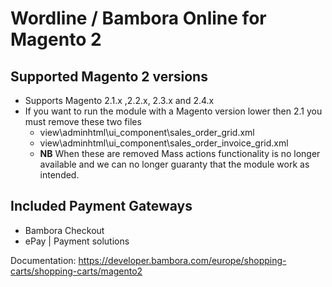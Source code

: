 # Wordline / Bambora Online for Magento 2

## Supported Magento 2 versions
 * Supports Magento 2.1.x ,2.2.x, 2.3.x and 2.4.x
 * If you want to run the module with a Magento version lower then 2.1 you must remove these two files
     * view\adminhtml\ui_component\sales_order_grid.xml
     * view\adminhtml\ui_component\sales_order_invoice_grid.xml
   * **NB** When these are removed Mass actions functionality is no longer available and we can no longer guaranty that the module work as intended.
   
## Included Payment Gateways
 * Bambora Checkout
 * ePay | Payment solutions

Documentation: https://developer.bambora.com/europe/shopping-carts/shopping-carts/magento2
